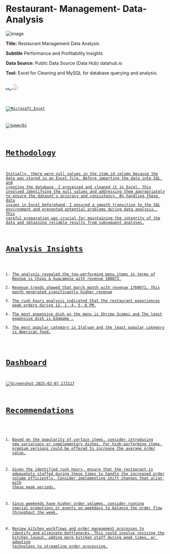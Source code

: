 # Restaurant- Management- Data- Analysis
![image](https://github.com/user-attachments/assets/4610e6e3-370c-4a33-83fb-198f6e6509ad)

**Title:** Restaurant Management Data Analysis

**Subtitle** Performance and Profitability Insights

**Data Source:** Public Data Source (Data Hub) datahub.io

**Tool:** Excel for Cleaning and MySQL for database querying and analysis. <code></a> <a href="https://www.mysql.com/" target="_blank" rel="noreferrer"> <img src="https://raw.githubusercontent.com/devicons/devicon/master/icons/mysql/mysql-original-wordmark.svg" alt="mysql" width="40" height="40"/> </a> <a href="https://www.microsoft.com/en-in/microsoft-365/excel" target="_blank" rel="noreferrer"> <img src="https://upload.wikimedia.org/wikipedia/commons/3/34/Microsoft_Office_Excel_%282019%E2%80%93present%29.svg" alt="Microsoft_Excel" width="40" height="40"/>  </a> <a href="https://powerbi.microsoft.com/en-in/" target="_blank" rel="noreferrer"> <img src="https://upload.wikimedia.org/wikipedia/commons/c/cf/New_Power_BI_Logo.svg" alt="powerbi" width="40" height="40"/>



# Methodology
Initially, there were null values in the item_id column because the data was stored in an Excel file. Before importing the data into SQL and creating the database, I processed and cleaned it in Excel. This involved identifying the null values and addressing them appropriately to ensure the dataset's accuracy and consistency. By handling these data issues in Excel beforehand, I ensured a smooth transition to the SQL environment and prevented potential problems during data analysis. This careful preparation was crucial for maintaining the integrity of the data and obtaining reliable results from subsequent analyses.

# Analysis  Insights 

1.  The analysis revealed the top-performing menu items in terms of Revnue is Chips & Guacamole with revenue 108873.
2.  Revenue trends showed that march  month with revenue 1760971. This month generated significantly higher revenue
3.  The rush hours analysis indicated that the restaurant experiences peak orders during 12, 1, 4, 5, 6 PM. 
4.  The most expensive dish on the menu is Shrimp Scampi and The least expensive dish is Edamame . 
5.  The most popular category is Italyan and the least popular category is American food.

# Dashboard 
![Screenshot 2025-02-07 173117](https://github.com/user-attachments/assets/a429b2f1-3044-4448-b969-8aa07aa77682)


# Recommendations

1.  Based on the popularity of certain items, consider introducing new variations or complementary dishes. For high-performing items, premium versions could be offered to increase the average order value.

2.  Given the identified rush hours, ensure that the restaurant is adequately staffed during these times to handle the increased order volume efficiently. Consider implementing shift changes that align with these peak periods.

3. Since weekends have higher order volumes, consider running special promotions or events on weekdays to balance the order flow throughout the week.

4. Review kitchen workflows and order management processes to identify and eliminate bottlenecks. This could involve revising the kitchen layout, adding more kitchen staff during peak times, or adopting technology to streamline order processing.


